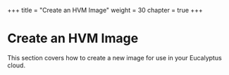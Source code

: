 +++
title = "Create an HVM Image"
weight = 30
chapter = true
+++


# Create an HVM Image
This section covers how to create a new image for use in your Eucalyptus cloud.


